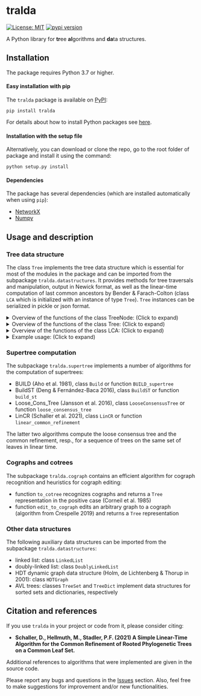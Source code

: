 # tralda

[![License: MIT](https://img.shields.io/badge/License-MIT-yellow.svg)](https://opensource.org/licenses/MIT)
[![pypi version](https://img.shields.io/badge/pypi-v1.1.1-blue.svg)](https://pypi.org/project/tralda/)

A Python library for **tr**ee **al**gorithms and **da**ta structures.

## Installation

The package requires Python 3.7 or higher.

#### Easy installation with pip

The `tralda` package is available on [PyPI](https://pypi.org/project/tralda/):

    pip install tralda

For details about how to install Python packages see [here](https://packaging.python.org/tutorials/installing-packages/).

#### Installation with the setup file

Alternatively, you can download or clone the repo, go to the root folder of package and install it using the command:

    python setup.py install

#### Dependencies

The package has several dependencies (which are installed automatically when using `pip`):
* [NetworkX](https://networkx.github.io/)
* [Numpy](https://numpy.org)

## Usage and description

### Tree data structure

The class `Tree` implements the tree data structure which is essential for most of the modules in the package and can be imported from the subpackage `tralda.datastructures`.
It provides methods for tree traversals and manipulation, output in Newick format, as well as the linear-time computation of last common ancestors by Bender & Farach-Colton (class `LCA` which is initialized with an instance of type `Tree`).
`Tree` instances can be serialized in pickle or json format.

<details>
<summary>Overview of the functions of the class TreeNode: (Click to expand)</summary>

| Function | Description |
| --- | --- |
| `attributes()` | generator for the node attributes |
| `add_child(child_node)` | add `child_node` as a child |
| `add_child_right_of(child_node, right_of)` | add `child_node` as a child to the right of `right_of` |
| `remove_child(child_node)` | remove the child `child_node` |
| `detach()` | remove the node from its parent's children |
| `is_leaf()` | check if the node is a leaf |
| `child_subsequence(left_node, right_node)` | list of children between `left_node` and `right_node`

</details>

<details>

<summary>Overview of the functions of the class Tree: (Click to expand)</summary>

| Function | Description |
| --- | --- |
| `leaves()` | generator for the leaf nodes |
| `preorder()` | generator for preorder (=top-down) traversal |
| `postorder()` | generator for postorder (=bottom-up) traversal |
| `inner_vertices()` | generator for inner nodes |
| `edges()` | generator for the edges of the tree |
| `euler_generator()` | generator for an Euler tour |
| `leaf_dict()` | compute the `list` of leaf nodes in the subtree of each node, and return them as a `dict` |
| `contract(edges)` | contract all edges in the collection `edges` |
| `get_triples()` | return a list of all triples that are displayed by the tree |
| `delete_and_reconnect(node)` | delete `node` and reconnect its children to its parent |
| `copy()` | construct a copy of the tree (node attributes are only copied as references, but mutable data types should be avoided as node attribute values) |
| `to_newick()` | return a `str` representation of the tree in Newick format |
| `random_tree(N, binary=False)` | return a random tree with `N` leaves that is optionally forced to be binary; new children are stepwise attached to randomly selected nodes until `N` are reached |
| `to_nx()` | return a NetworkX `DiGraph` version of the tree (with the ids of the `TreeNode` instances as nodes) and its `root` (also represented by the id) |
| `parse_nx(G, root)` | convert a tree encoded as a NetworkX `DiGraph` (together with the `root`) back into a `Tree` |
| `serialize(filename, mode=None)` | serialize a tree in JSON or pickle format specified by `mode`; default is `None`, in which case the mode is inferred from the filename ending |
| `load(filename, mode=None)` | load a tree from file in JSON or pickle format specified by `mode`; default is `None`, in which case the mode is inferred from the filename ending |
| `is_binary()` | check if the tree is binary |
| `is_phylogenetic()` | check if the tree is phylogenetic (all inner nodes have at least one child) |
| `equal_topology(other)` | check whether this tree and `other` have the same topology based on the leaves' `label` attributes |
| `is_refinement` | check whether this tree refines `other` based on the leaves' `label` attributes |

</details>

<details>

<summary>Overview of the functions of the class LCA: (Click to expand)</summary>

| Function | Description |
| --- | --- |
| `get(a, b)` | get the last common ancestor of nodes a and b |
| `displays_triple(a, b, c)` | check whether the triple ab|c is displayed |
| `are_comparable(u, v)` | check whether `u` and `v` are comparable in terms of the ancestor relation |
| `ancestor_or_equal(u, v)` | check whether `u` is equal to or an ancestor of `v` |
| `ancestor_not_equal(u, v)` | check whether `u` is a strict ancestor of `v` |
| `descendant_or_equal(u, v)` | check whether `u` is equal to or a descendant of `v` |
| `descendant_not_equal(u, v)` | check whether `u` is a strict descendant of `v` |
| `consistent_triples(triples)` | `list` with the subset of `triples` that are displayed by the tree |
| `consistent_triple_generator` | generator for the items in `triples` that are displayed |

</details>

<details>
<summary>Example usage: (Click to expand)</summary>

    from tralda.datastructures import Tree, LCA

    # construct a random tree with 20 leaves
    tree = Tree.random_tree(20)

    # serialization, reload via Tree.load('path/to/file.json')
    tree.serialize('path/to/file.json')

    # linear-time processing of the tree for constant-time
    # last common ancestor queries
    lca_T = LCA(tree)

    # l.c.a. queries via 'TreeNode' instances or labels (if the nodes
    # in the tree have the label attribute set)
    print( lca_T(4, 7) )

    # triple queries (e.g. is 3 5 | 2 displayed?)
    print( lca_T.displays_triple(3, 5, 2) )

</details>

### Supertree computation

The subpackage `tralda.supertree` implements a number of algorithms for the computation of supertrees:
* BUILD (Aho et al. 1981), class `Build` or function `BUILD_supertree`
* BuildST (Deng & Fernández-Baca 2016), class `BuildST` or function `build_st`
* Loose_Cons_Tree (Jansson et al. 2016), class `LooseConsensusTree` or function `loose_consensus_tree`
* LinCR (Schaller et al. 2021), class `LinCR` or function `linear_common_refinement`

The latter two algorithms compute the loose consensus tree and the common refinement, resp., for a sequence of trees on the same set of leaves in linear time.

### Cographs and cotrees

The subpackage `tralda.cograph` contains an efficient algorithm for cograph recognition and heuristics for cograph editing:
* function `to_cotree` recognizes cographs and returns a `Tree` representation in the positive case (Corneil et al. 1985)
* function `edit_to_cograph` edits an arbitrary graph to a cograph (algorithm from Crespelle 2019) and returns a `Tree` representation

### Other data structures

The following auxiliary data structures can be imported from the subpackage `tralda.datastructures`:
* linked list: class `LinkedList`
* doubly-linked list: class `DoublyLinkedList`
* HDT dynamic graph data structure (Holm, de Lichtenberg & Thorup in 2001): class `HDTGraph`
* AVL trees: classes `TreeSet` and `TreeDict` implement data structures for sorted sets and dictionaries, respectively

## Citation and references

If you use `tralda` in your project or code from it, please consider citing:

* **Schaller, D., Hellmuth, M., Stadler, P.F. (2021) A Simple Linear-Time Algorithm for the Common Refinement of Rooted Phylogenetic Trees on a Common Leaf Set.**

Additional references to algorithms that were implemented are given in the source code.

Please report any bugs and questions in the [Issues](https://github.com/david-schaller/tralda/issues) section.
Also, feel free to make suggestions for improvement and/or new functionalities.
